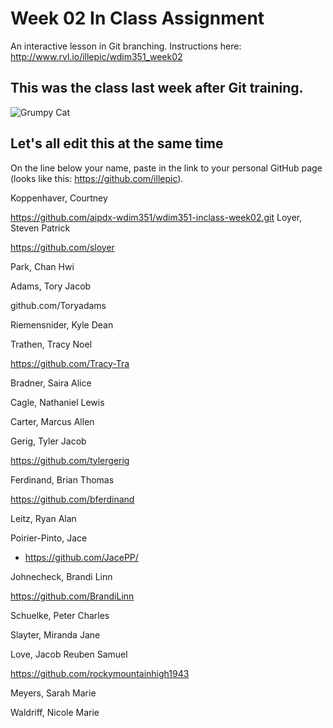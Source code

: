 # Week 02 In Class Assignment

An interactive lesson in Git branching. Instructions here: http://www.rvl.io/illepic/wdim351_week02

## This was the class last week after Git training.

![Grumpy Cat](https://dl.dropbox.com/u/115284/wdim351/week02/tard.jpg "Tard")

## Let's all edit this at the same time

On the line below your name, paste in the link to your personal GitHub page (looks like this: https://github.com/illepic).

Koppenhaver, Courtney

https://github.com/aipdx-wdim351/wdim351-inclass-week02.git
Loyer, Steven Patrick


https://github.com/sloyer


Park, Chan Hwi

Adams, Tory Jacob

github.com/Toryadams

Riemensnider, Kyle Dean

Trathen, Tracy Noel

https://github.com/Tracy-Tra

Bradner, Saira Alice

Cagle, Nathaniel Lewis

Carter, Marcus Allen

Gerig, Tyler Jacob

https://github.com/tylergerig

Ferdinand, Brian Thomas

https://github.com/bferdinand

Leitz, Ryan Alan

Poirier-Pinto, Jace

* https://github.com/JacePP/

Johnecheck, Brandi Linn

https://github.com/BrandiLinn

Schuelke, Peter Charles

Slayter, Miranda Jane

Love, Jacob Reuben Samuel

https://github.com/rockymountainhigh1943

Meyers, Sarah Marie

Waldriff, Nicole Marie
